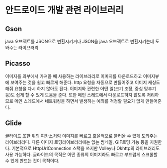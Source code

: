 # 안드로이드 개발 관련 라이브러리

## Gson

java 오브젝트를 JSON으로 변환시키거나 JSON을 java 오브젝트로 변환시키는데 도와주는 라이브러리

## Picasso

이미지를 외부에서 가져올 때 사용하는 라이브러리로 이미지를 다운로드하고 이미지뷰에 보여주는 것을 쉽고 빠르게 해준다. http 요청을 자동으로 만들어주고 이미지 캐싱도 해줘 요청을 다시 하지 않아도 된다. 이미지와 관련한 어떤 일(크기 조정, 중심 맞추기 등)도 쉽게 할 수 있게 도움을 준다. 또한 메인 스레드에서 다운로드하지 않도록 처리하므로 메인 스레드에서 네트워킹을 하면서 발생하는 예외를 걱정할 필요가 없게 만들어준다.

## Glide

글라이드 또한 위의 피카소처럼 이미지를 빠르고 효율적으로 불러올 수 있게 도와주는 라이브러리다. 다른 이미지 로딩라이브러리에는 없는 썸네일, GIF로딩 기능 등을 지원한다. 기본적으로 HttpUrlConnection 스택을 쓰지만 Volley나 Okhttp의 라이브러리도 사용 가능하다. 글라이드의 목적은 어떤 종류의 이미지라도 빠르고 부드럽게 스크롤할 수 있게 만드는 것이 목적이다.